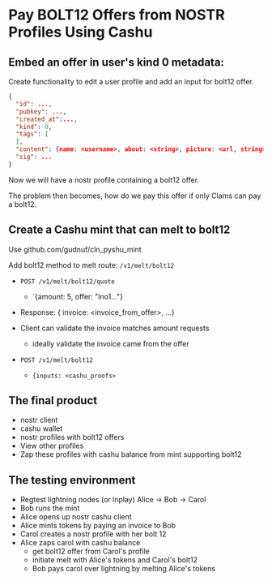 # Pay BOLT12 Offers from NOSTR Profiles Using Cashu

## Embed an offer in user's kind 0 metadata:

Create functionality to edit a user profile and add an input for bolt12 offer.

```json
{
  "id": ...,
  "pubkey": ...,
  "created_at":...,
  "kind": 0,
  "tags": [
  ],
  "content": {name: <username>, about: <string>, picture: <url, string>, offer: <bolt12_offer>},
  "sig": ...
}
```

Now we will have a nostr profile containing a bolt12 offer.

The problem then becomes, how do we pay this offer if only Clams can pay a bolt12.

## Create a Cashu mint that can melt to bolt12

Use github.com/gudnuf/cln_pyshu_mint

Add bolt12 method to melt route: `/v1/melt/bolt12`

- `POST /v1/melt/bolt12/quote`

  - `{amount: 5, offer: "lno1..."}

- Response: { invoice: <invoice_from_offer>, ...}

- Client can validate the invoice matches amount requests

  - ideally validate the invoice came from the offer

- `POST /v1/melt/bolt12`
  - `{inputs: <cashu_proofs>`

## The final product

- nostr client
- cashu wallet
- nostr profiles with bolt12 offers
- View other profiles
- Zap these profiles with cashu balance from mint supporting bolt12

## The testing environment

- Regtest lightning nodes (or lnplay) Alice -> Bob -> Carol
- Bob runs the mint
- Alice opens up nostr cashu client
- Alice mints tokens by paying an invoice to Bob
- Carol creates a nostr profile with her bolt 12
- Alice zaps carol with cashu balance
  - get bolt12 offer from Carol's profile
  - initiate melt with Alice's tokens and Carol's bolt12
  - Bob pays carol over lightning by melting Alice's tokens
